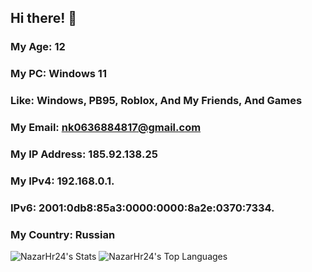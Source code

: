 ## Hi there! 👋

### My Age: 12
### My PC: Windows 11
### Like: Windows, PB95, Roblox, And My Friends, And Games
### My Email: nk0636884817@gmail.com
### My IP Address: 185.92.138.25
### My IPv4: 192.168.0.1.
### IPv6: 2001:0db8:85a3:0000:0000:8a2e:0370:7334.
### My Country: Russian

![NazarHr24's Stats](https://github-readme-stats.vercel.app/api?username=NazarHr24&theme=vue-dark&show_icons=true&hide_border=true&count_private=true) ![NazarHr24's Top Languages](https://github-readme-stats.vercel.app/api/top-langs/?username=NazarHr24&theme=vue-dark&show_icons=true&hide_border=true&layout=compact)
